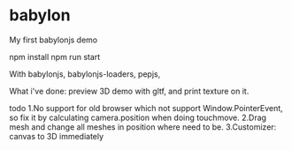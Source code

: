 # babylon
My first babylonjs demo



npm install
npm run start



With babylonjs, babylonjs-loaders, pepjs,

What i've done:
	preview 3D demo with gltf, and print texture on it.

todo
1.No support for old browser which not support Window.PointerEvent, so 
  fix it by calculating camera.position when doing touchmove.
2.Drag mesh and change all meshes in position where need to be.
3.Customizer: canvas to 3D immediately
